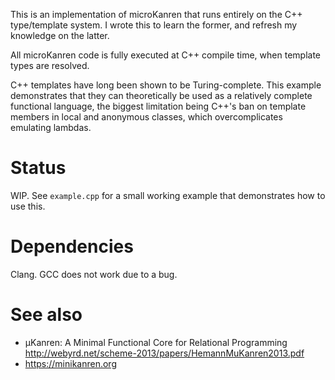 This is an implementation of microKanren that runs entirely on the C++ type/template system.
I wrote this to learn the former, and refresh my knowledge on the latter.

All microKanren code is fully executed at C++ compile time, when template types are resolved.

C++ templates have long been shown to be Turing-complete. This example demonstrates that they
can theoretically be used as a relatively complete functional language, the biggest limitation
being C++'s ban on template members in local and anonymous classes, which overcomplicates
emulating lambdas.

# Status
WIP. See `example.cpp` for a small working example that demonstrates how to use this.

# Dependencies
Clang. GCC does not work due to a bug.

# See also
- μKanren: A Minimal Functional Core for Relational Programming http://webyrd.net/scheme-2013/papers/HemannMuKanren2013.pdf
- https://minikanren.org
